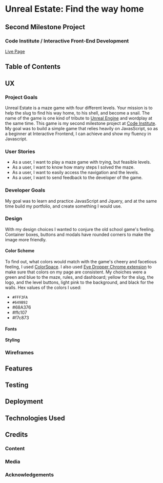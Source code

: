 # Unreal Estate: Find the way home
## Second Milestone Project 
### Code Institute / Interactive Front-End Development
[Live Page](https://krisztinatxt.github.io/unreal-estate-second-milestone-project/)
## Table of Contents

## UX
### Project Goals
Unreal Estate is a maze game with four different levels. Your mission is to help the slug to find his way home, to his shell, and become a snail.
The name of the game is one kind of tribute to [Unreal Engine](https://en.wikipedia.org/wiki/Unreal_Engine) and wordplay at the same time.
This game is my second milestone project at [Code Institute](https://codeinstitute.net/).
My goal was to build a simple game that relies heavily on JavasScript, so as a beginner at Interactive Frontend, I can achieve and show my fluency in Javascript.

### User Stories

* As a user, I want to play a maze game with trying, but feasible levels.
* As a user, I want to know how many steps I solved the maze.
* As a user, I want to easily access the navigation and the levels.
* As a user, I want to send feedback to the developer of the game.


### Developer Goals

My goal was to learn and practice JavasScript and Jquery, and at the same time build my portfolio, and create something I would use.

### Design

With my design choices I wanted to conjure the old school game's feeling.
Container boxes, buttons and modals have rounded corners to make the image more friendly.

#### Color Scheme
To find out, what colors would match with the game's cheery and facetious feeling, I used [ColorSpace](https://mycolor.space/).
I also used [Eye Dropper Chrome extension](https://chrome.google.com/webstore/detail/eye-dropper/hmdcmlfkchdmnmnmheododdhjedfccka) to make sure that colors on my page are consistent.
My choiches were a green and blue to the maze, rules, and dashboard; yellow for the slug, the logo, and the level buttons, light pink to the background, and black for the walls.
Hex values of the colors I used:
- `#FFF3FA`
- `#649B92`
- #68A376
- #ffc107
- #f7c873

#### Fonts

#### Styling

### Wireframes 

## Features

## Testing

## Deployment

## Technologies Used

## Credits

### Content

### Media

### Acknowledgements 









